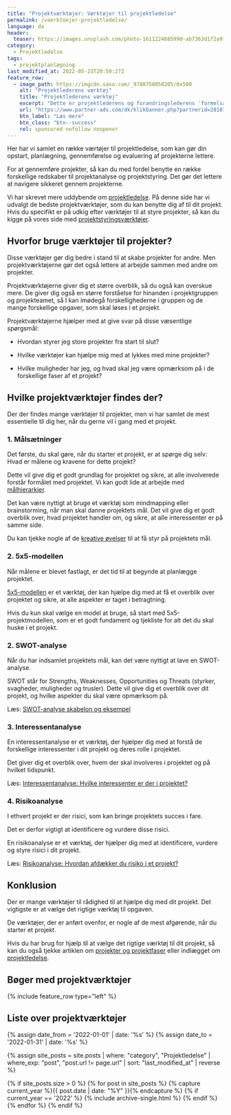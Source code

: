 ```yaml
---
title: "Projektværktøjer: Værktøjer til projektledelse"
permalink: /vaerktoejer-projektledelse/
language: da
header:
  teaser: https://images.unsplash.com/photo-1611224885990-ab7363d1f2a9?ixlib=rb-1.2.1&ixid=MnwxMjA3fDB8MHxwaG90by1wYWdlfHx8fGVufDB8fHx8&auto=format&fit=crop&h=300&w=400&q=10
category:
  - Projektledelse
tags:
  - projektplanlægning
last_modified_at: 2022-05-23T20:50:27Z
feature_row:
  - image_path: https://imgcdn.saxo.com/_9788750058205/0x500
    alt: "Projektlederens værktøj"
    title: "Projektlederens værktøj"
    excerpt: "Dette er projektlederens og forandringslederens 'formelsamling' - en gennemgang af de metoder, der kan tages i brug, når projektet skal føres i mål. En håndbog, der kan lette og samtidig kvalificere både studerendes og praktiserende projektlederes arbejde."
    url: "https://www.partner-ads.com/dk/klikbanner.php?partnerid=28187&bannerid=43264&htmlurl=https://www.saxo.com/dk/projektlederens-vaerktoej_bjarne-kousholt_ukendt_9788750058205"
    btn_label: "Læs mere"
    btn_class: "btn--success"
    rel: sponsored nofollow noopener
---
```


Her har vi samlet en række værtøjer til projektledelse, som kan gør din opstart, planlægning, gennemførelse og evaluering af projekterne lettere.

For at gennemføre projekter, så kan du med fordel benytte en række forskellige redskaber til projektanalyse og projektstyring. Det gør det lettere at navigere sikkeret gennem projekterne.

Vi har skrevet mere uddybende om [projektledelse](/projektledelse/). På denne side har vi udvalgt de bedste projektværktøjer, som du kan benytte dig af til dit projekt. Hvis du specifikt er på udkig efter værktøjer til at styre projekter, så kan du kigge på vores side med [projektstyringsværktøjer](/projektstyringsvaerktoejer/).

## Hvorfor bruge værktøjer til projekter?

Disse værktøjer gør dig bedre i stand til at skabe projekter for andre. Men projektværktøjerne gør det også lettere at arbejde sammen med andre om projekter.

Projektværktøjerne giver dig et større overblik, så du også kan overskue mere. De giver dig også en større forståelse for hinanden i projektgruppen og projekteamet, så I kan imødegå forskellighederne i gruppen og de mange forskellige opgaver, som skal løses i et projekt.

Projektværktøjerne hjælper med at give svar på disse væsentlige spørgsmål:

- Hvordan styrer jeg store projekter fra start til slut?

- Hvilke værktøjer kan hjælpe mig med at lykkes med mine projekter?

- Hvilke muligheder har jeg, og hvad skal jeg være opmærksom på i de forskellige faser af et projekt?

## Hvilke projektværktøjer findes der?

Der der findes mange værktøjer til projekter, men vi har samlet de mest essentielle til dig her, når du gerne vil i gang med et projekt.

### 1. Målsætninger

Det første, du skal gøre, når du starter et projekt, er at spørge dig selv: Hvad er målene og kravene for dette projekt?

Dette vil give dig et godt grundlag for projektet og sikre, at alle involverede forstår formålet med projektet. Vi kan godt lide at arbejde med [målhierarkier](/maalhierarki/).

Det kan være nyttigt at bruge et værktøj som mindmapping eller brainstorming, når man skal danne projektets mål. Det vil give dig et godt overblik over, hvad projektet handler om, og sikre, at alle interessenter er på samme side.

Du kan tjekke nogle af de [kreative øvelser](/kreativitet/) til at få styr på projektets mål.

### 2. 5x5-modellen

Når målene er blevet fastlagt, er det tid til at begynde at planlægge projektet.

[5x5-modellen](/projektanalyse/) er et værktøj, der kan hjælpe dig med at få et overblik over projektet og sikre, at alle aspekter er taget i betragtning.

Hvis du kun skal vælge en model at bruge, så start med 5x5-projektmodellen, som er et godt fundament og tjekliste for alt det du skal huske i et projekt.

### 2. SWOT-analyse

Når du har indsamlet projektets mål, kan det være nyttigt at lave en SWOT-analyse.

SWOT står for Strengths, Weaknesses, Opportunities og Threats (styrker, svagheder, muligheder og trusler). Dette vil give dig et overblik over dit projekt, og hvilke aspekter du skal være opmærksom på.

Læs: [SWOT-analyse skabelon og eksempel](/swot-analyse/)

### 3. Interessentanalyse

En interessentanalyse er et værktøj, der hjælper dig med at forstå de forskellige interessenter i dit projekt og deres rolle i projektet.

Det giver dig et overblik over, hvem der skal involveres i projektet og på hvilket tidspunkt.

Læs: [Interessentanalyse: Hvilke interessenter er der i projektet?](/interessentanalyse/)

### 4. Risikoanalyse

I ethvert projekt er der risici, som kan bringe projektets succes i fare.

Det er derfor vigtigt at identificere og vurdere disse risici.

En risikoanalyse er et værktøj, der hjælper dig med at identificere, vurdere og styre risici i dit projekt.

Læs: [Risikoanalyse: Hvordan afdækker du risiko i et projekt?](/risikoanalyse/)

## Konklusion

Der er mange værktøjer til rådighed til at hjælpe dig med dit projekt. Det vigtigste er at vælge det rigtige værktøj til opgaven.

De værktøjer, der er anført ovenfor, er nogle af de mest afgørende, når du starter et projekt.

Hvis du har brug for hjælp til at vælge det rigtige værktøj til dit projekt, så kan du også tjekke artiklen om [projekter og projektfaser](/projekt-og-projektfaser/) eller indlægget om [projektledelse](/projektledelse/).

## Bøger med projektværktøjer

{% include feature_row type="left" %}

## Liste over projektværktøjer

{% assign date_from = '2022-01-01' | date: '%s' %}
{% assign date_to = '2022-01-31' | date: '%s' %}

{% assign site_posts = site.posts | where: "category", "Projektledelse" | where_exp: "post", "post.url != page.url" | sort: "last_modified_at" | reverse %}

<div class="feature__wrapper">

{% if site_posts.size > 0 %}
  {% for post in site_posts %}
    {% capture current_year %}{{ post.date | date: "%Y" }}{% endcapture %}
    {% if current_year == '2022' %}
      {% include archive-single.html %}
    {% endif %}
  {% endfor %}
{% endif %}

</div>
